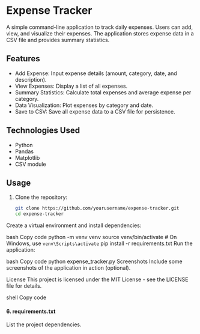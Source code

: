 # Expense Tracker

A simple command-line application to track daily expenses. Users can add, view, and visualize their expenses. The application stores expense data in a CSV file and provides summary statistics.

## Features
- Add Expense: Input expense details (amount, category, date, and description).
- View Expenses: Display a list of all expenses.
- Summary Statistics: Calculate total expenses and average expense per category.
- Data Visualization: Plot expenses by category and date.
- Save to CSV: Save all expense data to a CSV file for persistence.

## Technologies Used
- Python
- Pandas
- Matplotlib
- CSV module

## Usage
1. Clone the repository:
   ```bash
   git clone https://github.com/yourusername/expense-tracker.git
   cd expense-tracker
Create a virtual environment and install dependencies:

bash
Copy code
python -m venv venv
source venv/bin/activate  # On Windows, use `venv\Scripts\activate`
pip install -r requirements.txt
Run the application:

bash
Copy code
python expense_tracker.py
Screenshots
Include some screenshots of the application in action (optional).

License
This project is licensed under the MIT License - see the LICENSE file for details.

shell
Copy code

#### 6. requirements.txt
List the project dependencies.
